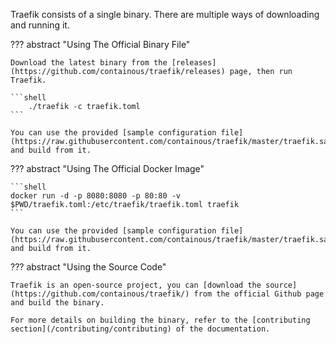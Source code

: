 Traefik consists of a single binary.
There are multiple ways of downloading and running it.

??? abstract "Using The Official Binary File"

    Download the latest binary from the [releases](https://github.com/containous/traefik/releases) page, then run Traefik.
        
    ```shell
        ./traefik -c traefik.toml
    ```
    
    You can use the provided [sample configuration file](https://raw.githubusercontent.com/containous/traefik/master/traefik.sample.toml) and build from it.


??? abstract "Using The Official Docker Image"

    ```shell
    docker run -d -p 8080:8080 -p 80:80 -v $PWD/traefik.toml:/etc/traefik/traefik.toml traefik
    ```
    
    You can use the provided [sample configuration file](https://raw.githubusercontent.com/containous/traefik/master/traefik.sample.toml) and build from it.
    
??? abstract "Using the Source Code"

    Traefik is an open-source project, you can [download the source](https://github.com/containous/traefik/) from the official Github page and build the binary.
        
    For more details on building the binary, refer to the [contributing section](/contributing/contributing) of the documentation.
